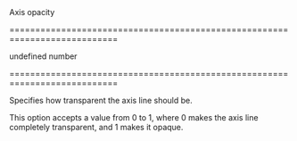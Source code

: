 <!--**
/*-------------------------------------------
    Auto-generated file. Do not modify.
-------------------------------------------

**-->
<!--d-->Axis opacity<!--/d-->
===========================================================================
<!--default-->undefined<!--/default-->
<!--type-->number<!--/type-->
===========================================================================

<!--shortDescription-->
Specifies how transparent the axis line should be.
<!--/shortDescription-->

<!--fullDescription-->
This option accepts a value from 0 to 1, where 0 makes the axis line completely transparent, and 1 makes it opaque.
<!--/fullDescription-->